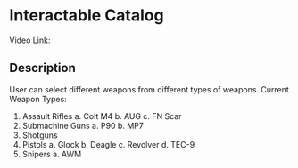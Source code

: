 # Interactable Catalog 
Video Link:

## Description
User can select different weapons from different types of weapons. 
Current Weapon Types:
  1. Assault Rifles
    a. Colt M4
    b. AUG
    c. FN Scar
  2. Submachine Guns
    a. P90
    b. MP7
  4. Shotguns
  5. Pistols
    a. Glock
    b. Deagle
    c. Revolver
    d. TEC-9
  7. Snipers
     a. AWM
